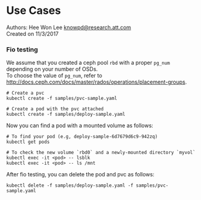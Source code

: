 # Use Cases  
Authors: Hee Won Lee <knowpd@research.att.com>  
Created on 11/3/2017

### Fio testing
We assume that you created a ceph pool `rbd` with a proper `pg_num` depending on your number of OSDs.    
To choose the value of `pg_num`, refer to <http://docs.ceph.com/docs/master/rados/operations/placement-groups>.
```
# Create a pvc
kubectl create -f samples/pvc-sample.yaml 

# Create a pod with the pvc attached
kubectl create -f samples/deploy-sample.yaml
```
Now you can find a pod with a mounted volume as follows:
```
# To find your pod (e.g, deploy-sample-6d7679d6c9-942zq)
kubectl get pods

# To check the new volume `rbd0` and a newly-mounted directory `myvol`
kubectl exec -it <pod> -- lsblk
kubectl exec -it <pod> -- ls /mnt
```
After fio testing, you can delete the pod and pvc as follows:
```
kubectl delete -f samples/deploy-sample.yaml -f samples/pvc-sample.yaml
```
